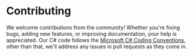 # Contributing

We welcome contributions from the community! Whether you're fixing bugs, adding new features, or improving documentation, your help is appreciated. Our C# code follows the [Microsoft C# Coding Conventions](https://learn.microsoft.com/en-us/dotnet/csharp/fundamentals/coding-style/coding-conventions), other than that, we'll address any issues in pull requests as they come in.
